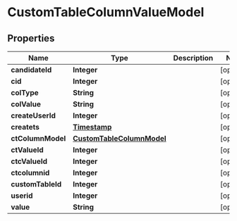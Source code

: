 

# CustomTableColumnValueModel


## Properties

| Name | Type | Description | Notes |
|------------ | ------------- | ------------- | -------------|
|**candidateId** | **Integer** |  |  [optional] |
|**cid** | **Integer** |  |  [optional] |
|**colType** | **String** |  |  [optional] |
|**colValue** | **String** |  |  [optional] |
|**createUserId** | **Integer** |  |  [optional] |
|**createts** | [**Timestamp**](Timestamp.md) |  |  [optional] |
|**ctColumnModel** | [**CustomTableColumnModel**](CustomTableColumnModel.md) |  |  [optional] |
|**ctValueId** | **Integer** |  |  [optional] |
|**ctcValueId** | **Integer** |  |  [optional] |
|**ctcolumnid** | **Integer** |  |  [optional] |
|**customTableId** | **Integer** |  |  [optional] |
|**userid** | **Integer** |  |  [optional] |
|**value** | **String** |  |  [optional] |



